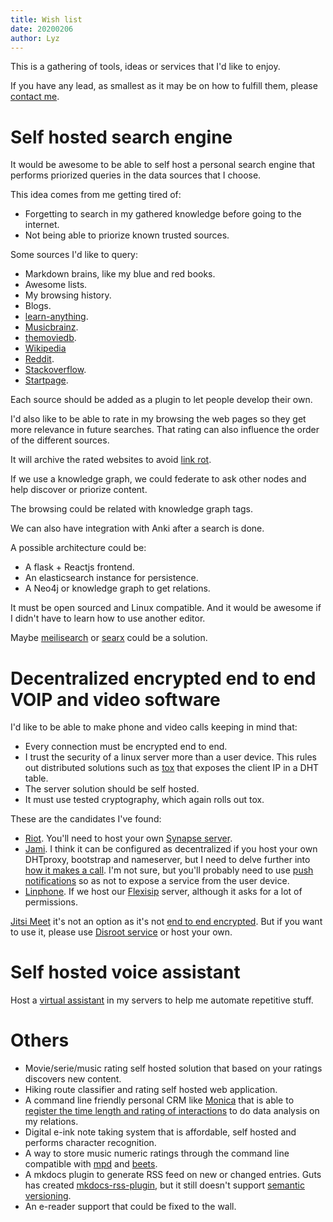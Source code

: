 ```yaml
---
title: Wish list
date: 20200206
author: Lyz
---
```


This is a gathering of tools, ideas or services that I'd like to enjoy.

If you have any lead, as smallest as it may be on how to fulfill them, please
[contact me](contact.md).

# Self hosted search engine

It would be awesome to be able to self host a personal search engine that
performs priorized queries in the data sources that I choose.

This idea comes from me getting tired of:

* Forgetting to search in my gathered knowledge before going to the internet.
* Not being able to priorize known trusted sources.

Some sources I'd like to query:

* Markdown brains, like my blue and red books.
* Awesome lists.
* My browsing history.
* Blogs.
* [learn-anything](https://learn-anything.xyz).
* [Musicbrainz](https://musicbrainz.org).
* [themoviedb](https://themoviedb.org).
* [Wikipedia](https://wikipedia.com)
* [Reddit](https://reddit.com).
* [Stackoverflow](https://stackoverflow.com).
* [Startpage](https://startpage.com).

Each source should be added as a plugin to let people develop their own.

I'd also like to be able to rate in my browsing the web pages so they get more
relevance in future searches. That rating can also influence the order of the
different sources.

It will archive the rated websites to avoid [link
rot](https://www.gwern.net/Archiving-URLs#link-rot).

If we use a knowledge graph, we could federate to ask other nodes and help
discover or priorize content.

The browsing could be related with knowledge graph tags.

We can also have integration with Anki after a search is done.

A possible architecture could be:

* A flask + Reactjs frontend.
* An elasticsearch instance for persistence.
* A Neo4j or knowledge graph to get relations.

It must be open sourced and Linux compatible. And it would be awesome if
I didn't have to learn how to use another editor.

Maybe [meilisearch](https://github.com/meilisearch/meilisearch) or
[searx](https://github.com/asciimoo/searx) could be a solution.

# Decentralized encrypted end to end VOIP and video software

I'd like to be able to make phone and video calls keeping in mind that:

* Every connection must be encrypted end to end.
* I trust the security of a linux server more than a user device. This rules out
  distributed solutions such as [tox](https://tox.chat/) that exposes the client
  IP in a DHT table.
* The server solution should be self hosted.
* It must use tested cryptography, which again rolls out tox.

These are the candidates I've found:

* [Riot](https://about.riot.im/). You'll need to host your own [Synapse
  server](https://github.com/matrix-org/synapse).
* [Jami](https://jami.net). I think it can be configured as decentralized if you
  host your own DHTproxy, bootstrap and nameserver, but I need to delve further
  into [how it makes
  a call](https://git.jami.net/savoirfairelinux/ring-project/wikis/technical/2.4.%20Let's%20do%20a%20call).
  I'm not sure, but you'll probably need to use [push
  notifications](https://git.jami.net/savoirfairelinux/ring-project/wikis/tutorials/Frequently-Asked-Questions#advanced-3)
  so as not to expose a service from the user device.
* [Linphone](https://www.linphone.org). If we host our
  [Flexisip](https://www.linphone.org/flexisip-server) server, although it asks
  for a lot of permissions.

[Jitsi Meet](https://jitsi.org/jitsi-meet/) it's not an option as it's not [end
to end encrypted](https://github.com/jitsi/jitsi-meet/issues/409). But if you
want to use it, please use [Disroot service](https://call.disroot.org) or host
your own.

# Self hosted voice assistant

Host a [virtual assistant](virtual_assistant.md) in my servers to help me
automate repetitive stuff.

# Others

* Movie/serie/music rating self hosted solution that based on your ratings
  discovers new content.
* Hiking route classifier and rating self hosted web application.
* A command line friendly personal CRM like
    [Monica](https://github.com/monicahq/monica) that is able to [register the
    time length and rating of
    interactions](https://github.com/monicahq/monica/issues/4186) to do data
    analysis on my relations.
* Digital e-ink note taking system that is affordable, self hosted and performs
  character recognition.
* A way to store music numeric ratings through the command line compatible with
  [mpd](https://en.wikipedia.org/wiki/Music_Player_Daemon) and
  [beets](http://beets.readthedocs.io/).
* A mkdocs plugin to generate RSS feed on new or changed entries. Guts has
    created [mkdocs-rss-plugin](https://github.com/Guts/mkdocs-rss-plugin), but
    it still doesn't support [semantic
    versioning](https://github.com/Guts/mkdocs-rss-plugin/issues/42).
* An e-reader support that could be fixed to the wall.
